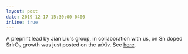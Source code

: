 ```yaml
---
layout: post
date: 2019-12-17 15:30:00-0400
inline: true
---
```


A preprint lead by Jian Liu's group, in collaboration with us, on Sn doped SrIrO<sub>3</sub> growth was just posted on the arXiv. See [here](/publications/#jang2019epitaxialgrowth).
